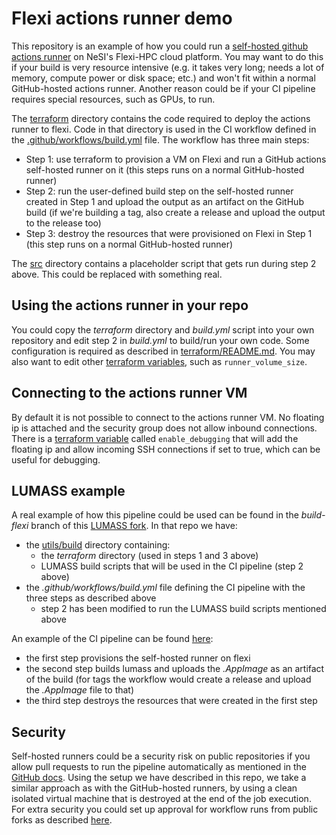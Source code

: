 # Flexi actions runner demo

This repository is an example of how you could run a 
[self-hosted github actions runner](https://docs.github.com/en/actions/hosting-your-own-runners/managing-self-hosted-runners/about-self-hosted-runners)
on NeSI's Flexi-HPC cloud platform.
You may want to do this if your build is very resource intensive (e.g. it takes
very long; needs a lot of memory, compute power or disk space; etc.) and won't fit
within a normal GitHub-hosted actions runner. Another reason could be if your CI
pipeline requires special resources, such as GPUs, to run.

The [terraform](terraform) directory contains the code required to deploy the actions
runner to flexi. Code in that directory is used in the CI workflow defined in the
[.github/workflows/build.yml](.github/workflows/build.yml) file. The workflow has three
main steps:

- Step 1: use terraform to provision a VM on Flexi and run a GitHub actions self-hosted runner on it (this steps runs on a normal GitHub-hosted runner)
- Step 2: run the user-defined build step on the self-hosted runner created in Step 1 and upload the output as an artifact on the GitHub build (if we're building a tag, also create a release and upload the output to the release too)
- Step 3: destroy the resources that were provisioned on Flexi in Step 1 (this step runs on a normal GitHub-hosted runner)

The [src](src) directory contains a placeholder script that gets run during step 2 above.
This could be replaced with something real.

## Using the actions runner in your repo

You could copy the *terraform* directory and *build.yml* script into your own repository and
edit step 2 in *build.yml* to build/run your own code. Some configuration is required as
described in [terraform/README.md](terraform/README.md). You may also want to edit other
[terraform variables](terraform/variables.tf), such as `runner_volume_size`. 

## Connecting to the actions runner VM

By default it is not possible to connect to the actions runner VM. No floating ip is attached and
the security group does not allow inbound connections. There is a [terraform variable](terraform/variables.tf)
called `enable_debugging` that will add the floating ip and allow incoming SSH connections if set to true,
which can be useful for debugging.

## LUMASS example

A real example of how this pipeline could be used can be found in the *build-flexi* branch
of this [LUMASS fork](https://github.com/chrisdjscott/LUMASS/tree/build-flexi). In that repo we have:

- the [utils/build](https://github.com/chrisdjscott/LUMASS/tree/build-flexi/utils/build) directory containing:
  - the *terraform* directory (used in steps 1 and 3 above)
  - LUMASS build scripts that will be used in the CI pipeline (step 2 above)
- the *.github/workflows/build.yml* file defining the CI pipeline with the three steps as described above
  - step 2 has been modified to run the LUMASS build scripts mentioned above

An example of the CI pipeline can be found [here](https://github.com/chrisdjscott/LUMASS/actions/runs/10929797640):
- the first step provisions the self-hosted runner on flexi
- the second step builds lumass and uploads the *.AppImage* as an artifact of the build (for tags the workflow would create a release and upload the *.AppImage* file to that)
- the third step destroys the resources that were created in the first step

## Security

Self-hosted runners could be a security risk on public repositories if you allow pull requests to run the pipeline automatically
as mentioned in the [GitHub docs](https://docs.github.com/en/actions/hosting-your-own-runners/managing-self-hosted-runners/about-self-hosted-runners#self-hosted-runner-security).
Using the setup we have described in this repo, we take a similar approach as with the GitHub-hosted runners, by using a clean isolated virtual machine that is destroyed at the end of the job execution.
For extra security you could set up approval for workflow runs from public forks as described
[here](https://docs.github.com/en/actions/managing-workflow-runs-and-deployments/managing-workflow-runs/approving-workflow-runs-from-public-forks).
